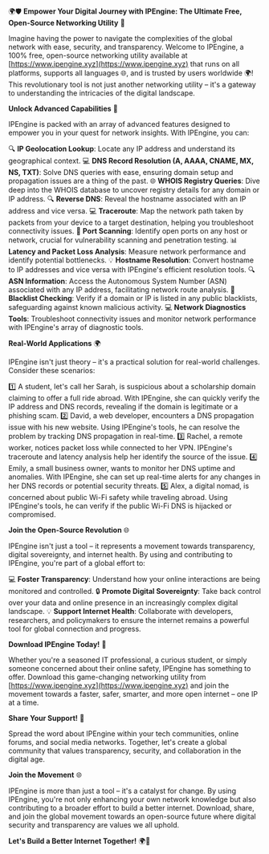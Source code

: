 🌍🛡️ **Empower Your Digital Journey with IPEngine: The Ultimate Free, Open-Source Networking Utility** 🚀

Imagine having the power to navigate the complexities of the global network with ease, security, and transparency. Welcome to IPEngine, a 100% free, open-source networking utility available at [https://www.ipengine.xyz](https://www.ipengine.xyz) that runs on all platforms, supports all languages 🌐, and is trusted by users worldwide 🌍! This revolutionary tool is not just another networking utility – it's a gateway to understanding the intricacies of the digital landscape.

**Unlock Advanced Capabilities** 🔑

IPEngine is packed with an array of advanced features designed to empower you in your quest for network insights. With IPEngine, you can:

🔍 **IP Geolocation Lookup**: Locate any IP address and understand its geographical context.
💻 **DNS Record Resolution (A, AAAA, CNAME, MX, NS, TXT)**: Solve DNS queries with ease, ensuring domain setup and propagation issues are a thing of the past.
🌐 **WHOIS Registry Queries**: Dive deep into the WHOIS database to uncover registry details for any domain or IP address.
🔍 **Reverse DNS**: Reveal the hostname associated with an IP address and vice versa.
💻 **Traceroute**: Map the network path taken by packets from your device to a target destination, helping you troubleshoot connectivity issues.
🚫 **Port Scanning**: Identify open ports on any host or network, crucial for vulnerability scanning and penetration testing.
📊 **Latency and Packet Loss Analysis**: Measure network performance and identify potential bottlenecks.
💡 **Hostname Resolution**: Convert hostname to IP addresses and vice versa with IPEngine's efficient resolution tools.
🔍 **ASN Information**: Access the Autonomous System Number (ASN) associated with any IP address, facilitating network route analysis.
🚫 **Blacklist Checking**: Verify if a domain or IP is listed in any public blacklists, safeguarding against known malicious activity.
💻 **Network Diagnostics Tools**: Troubleshoot connectivity issues and monitor network performance with IPEngine's array of diagnostic tools.

**Real-World Applications** 🌍

IPEngine isn't just theory – it's a practical solution for real-world challenges. Consider these scenarios:

1️⃣ A student, let's call her Sarah, is suspicious about a scholarship domain claiming to offer a full ride abroad. With IPEngine, she can quickly verify the IP address and DNS records, revealing if the domain is legitimate or a phishing scam.
2️⃣ David, a web developer, encounters a DNS propagation issue with his new website. Using IPEngine's tools, he can resolve the problem by tracking DNS propagation in real-time.
3️⃣ Rachel, a remote worker, notices packet loss while connected to her VPN. IPEngine's traceroute and latency analysis help her identify the source of the issue.
4️⃣ Emily, a small business owner, wants to monitor her DNS uptime and anomalies. With IPEngine, she can set up real-time alerts for any changes in her DNS records or potential security threats.
5️⃣ Alex, a digital nomad, is concerned about public Wi-Fi safety while traveling abroad. Using IPEngine's tools, he can verify if the public Wi-Fi DNS is hijacked or compromised.

**Join the Open-Source Revolution** 🌐

IPEngine isn't just a tool – it represents a movement towards transparency, digital sovereignty, and internet health. By using and contributing to IPEngine, you're part of a global effort to:

💻 **Foster Transparency**: Understand how your online interactions are being monitored and controlled.
🔒 **Promote Digital Sovereignty**: Take back control over your data and online presence in an increasingly complex digital landscape.
💡 **Support Internet Health**: Collaborate with developers, researchers, and policymakers to ensure the internet remains a powerful tool for global connection and progress.

**Download IPEngine Today!** 📲

Whether you're a seasoned IT professional, a curious student, or simply someone concerned about their online safety, IPEngine has something to offer. Download this game-changing networking utility from [https://www.ipengine.xyz](https://www.ipengine.xyz) and join the movement towards a faster, safer, smarter, and more open internet – one IP at a time.

**Share Your Support!** 🤝

Spread the word about IPEngine within your tech communities, online forums, and social media networks. Together, let's create a global community that values transparency, security, and collaboration in the digital age.

**Join the Movement** 🌐

IPEngine is more than just a tool – it's a catalyst for change. By using IPEngine, you're not only enhancing your own network knowledge but also contributing to a broader effort to build a better internet. Download, share, and join the global movement towards an open-source future where digital security and transparency are values we all uphold.

**Let's Build a Better Internet Together!** 🌍🚀